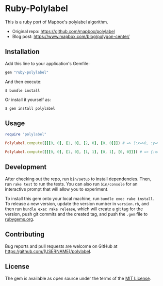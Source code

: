 # Ruby-Polylabel

This is a ruby port of Mapbox's polylabel algorithm.

- Original repo: https://github.com/mapbox/polylabel
- Blog post: https://www.mapbox.com/blog/polygon-center/

## Installation

Add this line to your application's Gemfile:

```ruby
gem "ruby-polylabel"
```

And then execute:

    $ bundle install

Or install it yourself as:

    $ gem install polylabel

## Usage

```ruby
require "polylabel"

Polylabel.compute([[[0, 0], [1, 0], [2, 0], [0, 0]]]) # => {:x=>0, :y=>0, :distance=>0}

Polylabel.compute([[[0, 0], [1, 0], [1, 1], [0, 1], [0, 0]]]) # => {:x=>0.5, :y=>0.5, :distance=>0.5}
```

## Development

After checking out the repo, run `bin/setup` to install dependencies. Then, run `rake test` to run the tests. You can also run `bin/console` for an interactive prompt that will allow you to experiment.

To install this gem onto your local machine, run `bundle exec rake install`. To release a new version, update the version number in `version.rb`, and then run `bundle exec rake release`, which will create a git tag for the version, push git commits and the created tag, and push the `.gem` file to [rubygems.org](https://rubygems.org).

## Contributing

Bug reports and pull requests are welcome on GitHub at https://github.com/[USERNAME]/polylabel.

## License

The gem is available as open source under the terms of the [MIT License](https://opensource.org/licenses/MIT).
